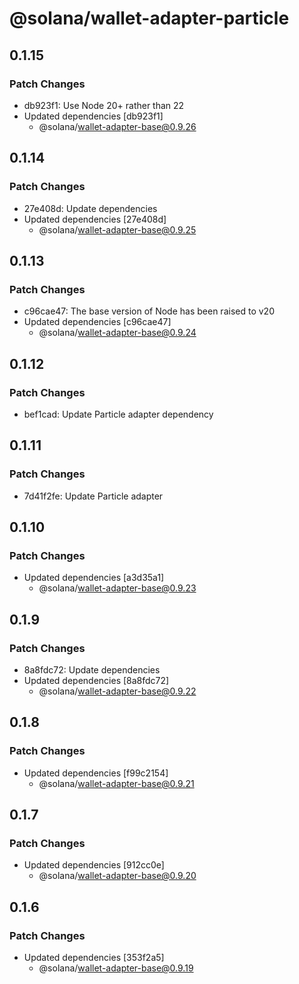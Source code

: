 # @solana/wallet-adapter-particle

## 0.1.15

### Patch Changes

- db923f1: Use Node 20+ rather than 22
- Updated dependencies [db923f1]
    - @solana/wallet-adapter-base@0.9.26

## 0.1.14

### Patch Changes

- 27e408d: Update dependencies
- Updated dependencies [27e408d]
    - @solana/wallet-adapter-base@0.9.25

## 0.1.13

### Patch Changes

- c96cae47: The base version of Node has been raised to v20
- Updated dependencies [c96cae47]
    - @solana/wallet-adapter-base@0.9.24

## 0.1.12

### Patch Changes

- bef1cad: Update Particle adapter dependency

## 0.1.11

### Patch Changes

- 7d41f2fe: Update Particle adapter

## 0.1.10

### Patch Changes

- Updated dependencies [a3d35a1]
    - @solana/wallet-adapter-base@0.9.23

## 0.1.9

### Patch Changes

- 8a8fdc72: Update dependencies
- Updated dependencies [8a8fdc72]
    - @solana/wallet-adapter-base@0.9.22

## 0.1.8

### Patch Changes

- Updated dependencies [f99c2154]
    - @solana/wallet-adapter-base@0.9.21

## 0.1.7

### Patch Changes

- Updated dependencies [912cc0e]
    - @solana/wallet-adapter-base@0.9.20

## 0.1.6

### Patch Changes

- Updated dependencies [353f2a5]
    - @solana/wallet-adapter-base@0.9.19
